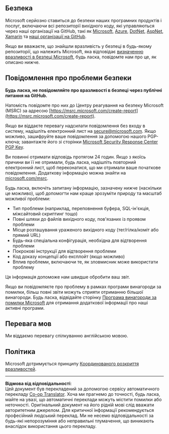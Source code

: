 <!--
CO_OP_TRANSLATOR_METADATA:
{
  "original_hash": "5e1b8da31aae9cca3d53ad243fa3365a",
  "translation_date": "2025-09-05T11:22:52+00:00",
  "source_file": "SECURITY.md",
  "language_code": "uk"
}
-->
## Безпека

Microsoft серйозно ставиться до безпеки наших програмних продуктів і послуг, включаючи всі репозиторії вихідного коду, які управляються через наші організації на GitHub, такі як [Microsoft](https://github.com/Microsoft), [Azure](https://github.com/Azure), [DotNet](https://github.com/dotnet), [AspNet](https://github.com/aspnet), [Xamarin](https://github.com/xamarin) та [наші організації на GitHub](https://opensource.microsoft.com/).

Якщо ви вважаєте, що знайшли вразливість у безпеці в будь-якому репозиторії, що належить Microsoft, яка відповідає [визначенню вразливості в безпеці Microsoft](https://docs.microsoft.com/previous-versions/tn-archive/cc751383(v=technet.10)?WT.mc_id=academic-77952-leestott), будь ласка, повідомте нам про це, як описано нижче.

## Повідомлення про проблеми безпеки

**Будь ласка, не повідомляйте про вразливості в безпеці через публічні питання на GitHub.**

Натомість повідомте про них до Центру реагування на безпеку Microsoft (MSRC) за адресою [https://msrc.microsoft.com/create-report](https://msrc.microsoft.com/create-report).

Якщо ви віддаєте перевагу надсилати повідомлення без входу в систему, надішліть електронний лист на [secure@microsoft.com](mailto:secure@microsoft.com). Якщо можливо, зашифруйте ваше повідомлення за допомогою нашого PGP-ключа; завантажте його зі сторінки [Microsoft Security Response Center PGP Key](https://www.microsoft.com/en-us/msrc/pgp-key-msrc).

Ви повинні отримати відповідь протягом 24 годин. Якщо з якоїсь причини ви її не отримали, будь ласка, надішліть повторний електронний лист, щоб переконатися, що ми отримали ваше початкове повідомлення. Додаткову інформацію можна знайти на [microsoft.com/msrc](https://www.microsoft.com/msrc).

Будь ласка, включіть запитану інформацію, зазначену нижче (наскільки це можливо), щоб допомогти нам краще зрозуміти природу та масштаб можливої проблеми:

  * Тип проблеми (наприклад, переповнення буфера, SQL-ін'єкція, міжсайтовий скриптинг тощо)
  * Повні шляхи до файлів вихідного коду, пов'язаних із проявом проблеми
  * Місце розташування ураженого вихідного коду (тег/гілка/коміт або прямий URL)
  * Будь-яка спеціальна конфігурація, необхідна для відтворення проблеми
  * Покрокові інструкції для відтворення проблеми
  * Код доказу концепції або експлойт (якщо можливо)
  * Вплив проблеми, включаючи те, як зловмисник може використати проблему

Ця інформація допоможе нам швидше обробити ваш звіт.

Якщо ви повідомляєте про проблему в рамках програми винагороди за помилки, більш повні звіти можуть сприяти отриманню більшої винагороди. Будь ласка, відвідайте сторінку [Програма винагороди за помилки Microsoft](https://microsoft.com/msrc/bounty) для отримання додаткової інформації про наші активні програми.

## Перевага мов

Ми віддаємо перевагу спілкуванню англійською мовою.

## Політика

Microsoft дотримується принципу [Координованого розкриття вразливостей](https://www.microsoft.com/en-us/msrc/cvd).

---

**Відмова від відповідальності**:  
Цей документ був перекладений за допомогою сервісу автоматичного перекладу [Co-op Translator](https://github.com/Azure/co-op-translator). Хоча ми прагнемо до точності, будь ласка, майте на увазі, що автоматичні переклади можуть містити помилки або неточності. Оригінальний документ на його рідній мові слід вважати авторитетним джерелом. Для критичної інформації рекомендується професійний людський переклад. Ми не несемо відповідальності за будь-які непорозуміння або неправильні тлумачення, що виникають внаслідок використання цього перекладу.